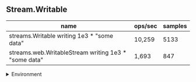 ## Stream.Writable

|name|ops/sec|samples|
|-|-|-|
|streams.Writable writing 1e3 * "some data"|10,259|5133|
|streams.web.WritableStream writing 1e3 * "some data"|1,693|847|


<details>
<summary>Environment</summary>

* __Machine:__ linux x64 | 4 vCPUs | 7.6GB Mem
* __Run:__ Thu Sep 04 2025 19:30:30 GMT+0000 (Coordinated Universal Time)
* __Node:__ `v22.18.0`
</details>

<!--
{"environment":{"platform":"linux","arch":"x64","cpus":4,"totalMemory":7.597843170166016},"benchmarks":[{"name":"streams.Writable writing 1e3 * \"some data\"","samples":5133,"opsSec":10259.644232475135},{"name":"streams.web.WritableStream writing 1e3 * \"some data\"","samples":847,"opsSec":1693.20999224108}]}-->
